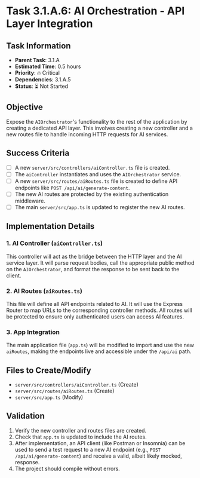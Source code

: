 # Task 3.1.A.6: AI Orchestration - API Layer Integration

## **Task Information**
- **Parent Task**: 3.1.A
- **Estimated Time**: 0.5 hours
- **Priority**: 🔥 Critical
- **Dependencies**: 3.1.A.5
- **Status**: ⏳ Not Started

## **Objective**
Expose the `AIOrchestrator`'s functionality to the rest of the application by creating a dedicated API layer. This involves creating a new controller and a new routes file to handle incoming HTTP requests for AI services.

## **Success Criteria**
- [ ] A new `server/src/controllers/aiController.ts` file is created.
- [ ] The `aiController` instantiates and uses the `AIOrchestrator` service.
- [ ] A new `server/src/routes/aiRoutes.ts` file is created to define API endpoints like `POST /api/ai/generate-content`.
- [ ] The new AI routes are protected by the existing authentication middleware.
- [ ] The main `server/src/app.ts` is updated to register the new AI routes.

## **Implementation Details**

### **1. AI Controller (`aiController.ts`)**
This controller will act as the bridge between the HTTP layer and the AI service layer. It will parse request bodies, call the appropriate public method on the `AIOrchestrator`, and format the response to be sent back to the client.

### **2. AI Routes (`aiRoutes.ts`)**
This file will define all API endpoints related to AI. It will use the Express Router to map URLs to the corresponding controller methods. All routes will be protected to ensure only authenticated users can access AI features.

### **3. App Integration**
The main application file (`app.ts`) will be modified to import and use the new `aiRoutes`, making the endpoints live and accessible under the `/api/ai` path.

## **Files to Create/Modify**
- `server/src/controllers/aiController.ts` (Create)
- `server/src/routes/aiRoutes.ts` (Create)
- `server/src/app.ts` (Modify)

## **Validation**
1. Verify the new controller and routes files are created.
2. Check that `app.ts` is updated to include the AI routes.
3. After implementation, an API client (like Postman or Insomnia) can be used to send a test request to a new AI endpoint (e.g., `POST /api/ai/generate-content`) and receive a valid, albeit likely mocked, response.
4. The project should compile without errors.
